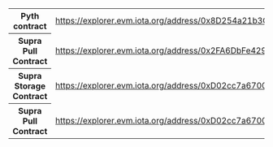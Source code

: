 <table>
    <tr>
        <th>Pyth contract</th>
        <td><a href="https://explorer.evm.iota.org/address/0x8D254a21b3C86D32F7179855531CE99164721933">https://explorer.evm.iota.org/address/0x8D254a21b3C86D32F7179855531CE99164721933</a></td>
    </tr>
    <tr>
        <th>Supra Pull Contract</th>
        <td><a href="https://explorer.evm.iota.org/address/0x2FA6DbFe4291136Cf272E1A3294362b6651e8517">https://explorer.evm.iota.org/address/0x2FA6DbFe4291136Cf272E1A3294362b6651e8517</a></td>
    </tr>
    <tr>
        <th>Supra Storage Contract</th>
        <td><a href="https://explorer.evm.iota.org/address/0xD02cc7a670047b6b012556A88e275c685d25e0c9">https://explorer.evm.iota.org/address/0xD02cc7a670047b6b012556A88e275c685d25e0c9</a></td>
    </tr>
    <tr>
        <th>Supra Pull Contract</th>
        <td><a href="https://explorer.evm.iota.org/address/0xD02cc7a670047b6b012556A88e275c685d25e0c9">https://explorer.evm.iota.org/address/0xD02cc7a670047b6b012556A88e275c685d25e0c9</a></td>
    </tr>
</table>
